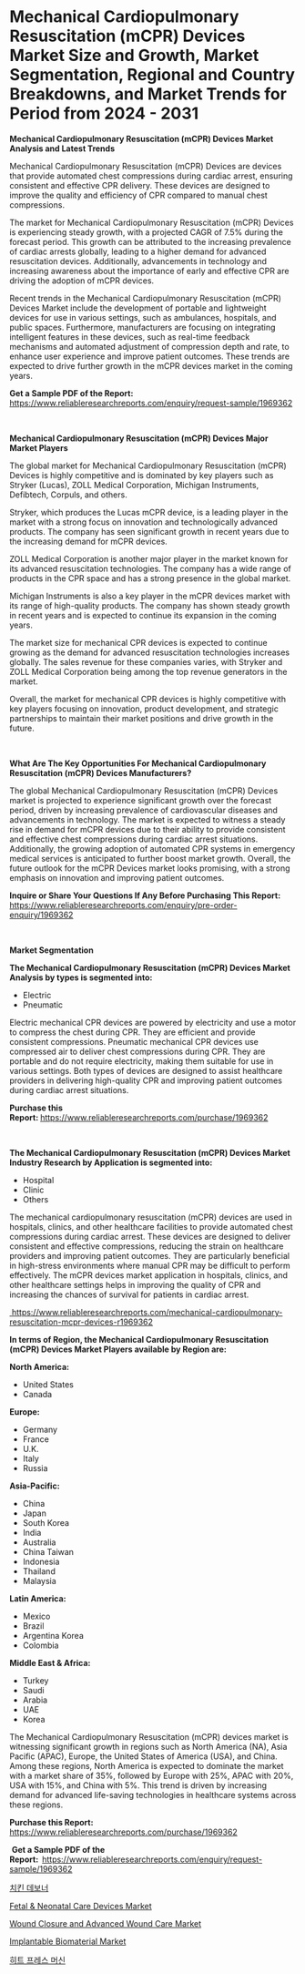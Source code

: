 <p><h1>Mechanical Cardiopulmonary Resuscitation (mCPR) Devices Market Size and Growth, Market Segmentation, Regional and Country Breakdowns, and Market Trends for Period from 2024 -  2031</h1></p><p><strong>Mechanical Cardiopulmonary Resuscitation (mCPR) Devices Market Analysis and Latest Trends</strong></p>
<p><p>Mechanical Cardiopulmonary Resuscitation (mCPR) Devices are devices that provide automated chest compressions during cardiac arrest, ensuring consistent and effective CPR delivery. These devices are designed to improve the quality and efficiency of CPR compared to manual chest compressions.</p><p>The market for Mechanical Cardiopulmonary Resuscitation (mCPR) Devices is experiencing steady growth, with a projected CAGR of 7.5% during the forecast period. This growth can be attributed to the increasing prevalence of cardiac arrests globally, leading to a higher demand for advanced resuscitation devices. Additionally, advancements in technology and increasing awareness about the importance of early and effective CPR are driving the adoption of mCPR devices.</p><p>Recent trends in the Mechanical Cardiopulmonary Resuscitation (mCPR) Devices Market include the development of portable and lightweight devices for use in various settings, such as ambulances, hospitals, and public spaces. Furthermore, manufacturers are focusing on integrating intelligent features in these devices, such as real-time feedback mechanisms and automated adjustment of compression depth and rate, to enhance user experience and improve patient outcomes. These trends are expected to drive further growth in the mCPR devices market in the coming years.</p></p>
<p><strong>Get a Sample PDF of the Report:&nbsp;</strong> <a href="https://www.reliableresearchreports.com/enquiry/request-sample/1969362">https://www.reliableresearchreports.com/enquiry/request-sample/1969362</a></p>
<p>&nbsp;</p>
<p><strong>Mechanical Cardiopulmonary Resuscitation (mCPR) Devices Major Market Players</strong></p>
<p><p>The global market for Mechanical Cardiopulmonary Resuscitation (mCPR) Devices is highly competitive and is dominated by key players such as Stryker (Lucas), ZOLL Medical Corporation, Michigan Instruments, Defibtech, Corpuls, and others. </p><p>Stryker, which produces the Lucas mCPR device, is a leading player in the market with a strong focus on innovation and technologically advanced products. The company has seen significant growth in recent years due to the increasing demand for mCPR devices. </p><p>ZOLL Medical Corporation is another major player in the market known for its advanced resuscitation technologies. The company has a wide range of products in the CPR space and has a strong presence in the global market. </p><p>Michigan Instruments is also a key player in the mCPR devices market with its range of high-quality products. The company has shown steady growth in recent years and is expected to continue its expansion in the coming years.</p><p>The market size for mechanical CPR devices is expected to continue growing as the demand for advanced resuscitation technologies increases globally. The sales revenue for these companies varies, with Stryker and ZOLL Medical Corporation being among the top revenue generators in the market. </p><p>Overall, the market for mechanical CPR devices is highly competitive with key players focusing on innovation, product development, and strategic partnerships to maintain their market positions and drive growth in the future.</p></p>
<p>&nbsp;</p>
<p><strong>What Are The Key Opportunities For Mechanical Cardiopulmonary Resuscitation (mCPR) Devices Manufacturers?</strong></p>
<p><p>The global Mechanical Cardiopulmonary Resuscitation (mCPR) Devices market is projected to experience significant growth over the forecast period, driven by increasing prevalence of cardiovascular diseases and advancements in technology. The market is expected to witness a steady rise in demand for mCPR devices due to their ability to provide consistent and effective chest compressions during cardiac arrest situations. Additionally, the growing adoption of automated CPR systems in emergency medical services is anticipated to further boost market growth. Overall, the future outlook for the mCPR Devices market looks promising, with a strong emphasis on innovation and improving patient outcomes.</p></p>
<p><strong>Inquire or Share Your Questions If Any Before Purchasing This Report:</strong> <a href="https://www.reliableresearchreports.com/enquiry/pre-order-enquiry/1969362">https://www.reliableresearchreports.com/enquiry/pre-order-enquiry/1969362</a></p>
<p>&nbsp;</p>
<p><strong>Market Segmentation</strong></p>
<p><strong>The Mechanical Cardiopulmonary Resuscitation (mCPR) Devices Market Analysis by types is segmented into:</strong></p>
<p><ul><li>Electric</li><li>Pneumatic</li></ul></p>
<p><p>Electric mechanical CPR devices are powered by electricity and use a motor to compress the chest during CPR. They are efficient and provide consistent compressions. Pneumatic mechanical CPR devices use compressed air to deliver chest compressions during CPR. They are portable and do not require electricity, making them suitable for use in various settings. Both types of devices are designed to assist healthcare providers in delivering high-quality CPR and improving patient outcomes during cardiac arrest situations.</p></p>
<p><strong>Purchase this Report:&nbsp;</strong><a href="https://www.reliableresearchreports.com/purchase/1969362">https://www.reliableresearchreports.com/purchase/1969362</a></p>
<p>&nbsp;</p>
<p><strong>The Mechanical Cardiopulmonary Resuscitation (mCPR) Devices Market Industry Research by Application is segmented into:</strong></p>
<p><ul><li>Hospital</li><li>Clinic</li><li>Others</li></ul></p>
<p><p>The mechanical cardiopulmonary resuscitation (mCPR) devices are used in hospitals, clinics, and other healthcare facilities to provide automated chest compressions during cardiac arrest. These devices are designed to deliver consistent and effective compressions, reducing the strain on healthcare providers and improving patient outcomes. They are particularly beneficial in high-stress environments where manual CPR may be difficult to perform effectively. The mCPR devices market application in hospitals, clinics, and other healthcare settings helps in improving the quality of CPR and increasing the chances of survival for patients in cardiac arrest.</p></p>
<p><a href="https://www.reliableresearchreports.com/mechanical-cardiopulmonary-resuscitation-mcpr-devices-r1969362">&nbsp;https://www.reliableresearchreports.com/mechanical-cardiopulmonary-resuscitation-mcpr-devices-r1969362</a></p>
<p><strong>In terms of Region, the Mechanical Cardiopulmonary Resuscitation (mCPR) Devices Market Players available by Region are:</strong></p>
<p>
    <p> <strong> North America: </strong>
        <ul>
            <li>United States</li>
            <li>Canada</li>
        </ul>
        </p> 
    <p> <strong> Europe: </strong>
        <ul>
            <li>Germany</li>
            <li>France</li>
            <li>U.K.</li>
            <li>Italy</li>
            <li>Russia</li>
        </ul>
        </p> 
    <p> <strong> Asia-Pacific: </strong>
        <ul>
            <li>China</li>
            <li>Japan</li>
            <li>South Korea</li>
            <li>India</li>
            <li>Australia</li>
            <li>China Taiwan</li>
            <li>Indonesia</li>
            <li>Thailand</li>
            <li>Malaysia</li>
        </ul>
        </p> 
    <p> <strong> Latin America: </strong>
        <ul>
            <li>Mexico</li>
            <li>Brazil</li>
            <li>Argentina Korea</li>
            <li>Colombia</li>
        </ul>
        </p> 
    <p> <strong> Middle East & Africa: </strong>
        <ul>
            <li>Turkey</li>
            <li>Saudi</li>
            <li>Arabia</li>
            <li>UAE</li>
            <li>Korea</li>
        </ul>
    </p>
    </p>
<p><p>The Mechanical Cardiopulmonary Resuscitation (mCPR) devices market is witnessing significant growth in regions such as North America (NA), Asia Pacific (APAC), Europe, the United States of America (USA), and China. Among these regions, North America is expected to dominate the market with a market share of 35%, followed by Europe with 25%, APAC with 20%, USA with 15%, and China with 5%. This trend is driven by increasing demand for advanced life-saving technologies in healthcare systems across these regions.</p></p>
<p><strong>Purchase this Report: </strong><a href="https://www.reliableresearchreports.com/purchase/1969362">https://www.reliableresearchreports.com/purchase/1969362</a></p>
<p>&nbsp;<strong>Get a Sample PDF of the Report:&nbsp;&nbsp;</strong><a href="https://www.reliableresearchreports.com/enquiry/request-sample/1969362">https://www.reliableresearchreports.com/enquiry/request-sample/1969362</a></p>
<p><strong></strong></p>
<p><p><a href="https://github.com/ahmadrevanz10/Market-Research-Report-List-2/blob/main/741658077277.md">치킨 데보너</a></p><p><a href="https://github.com/FassouRP/Market-Research-Report-List-5/blob/main/fetal-neonatal-care-devices-market.md">Fetal & Neonatal Care Devices Market</a></p><p><a href="https://github.com/rahu1506/Market-Research-Report-List-5/blob/main/wound-closure-and-advanced-wound-care-market.md">Wound Closure and Advanced Wound Care Market</a></p><p><a href="https://github.com/dlwlxxqs71/Market-Research-Report-List-1/blob/main/implantable-biomaterial-market.md">Implantable Biomaterial Market</a></p><p><a href="https://github.com/jimahmed0511/Market-Research-Report-List-2/blob/main/763245877276.md">히트 프레스 머신</a></p></p>